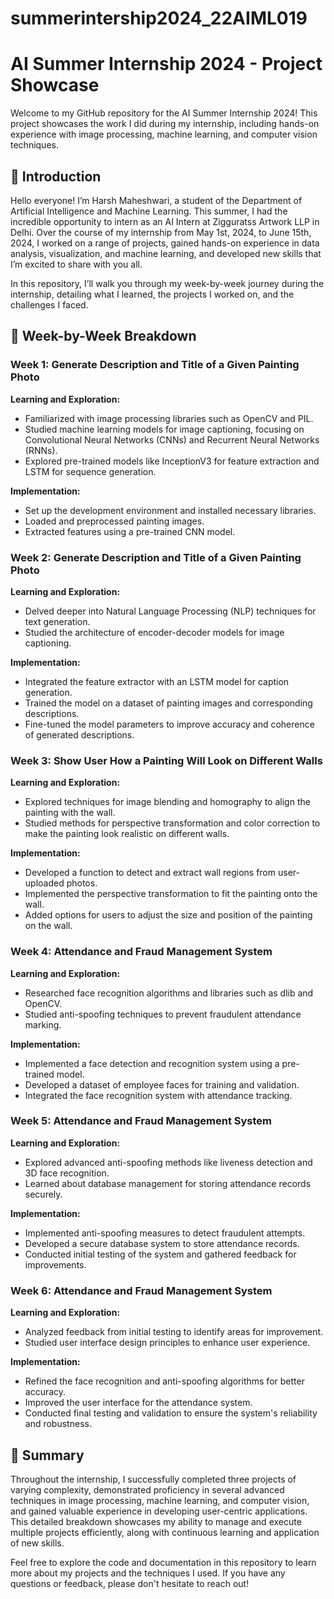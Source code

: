 # summerintership2024_22AIML019

# AI Summer Internship 2024 - Project Showcase

Welcome to my GitHub repository for the AI Summer Internship 2024! This project showcases the work I did during my internship, including hands-on experience with image processing, machine learning, and computer vision techniques.

## 🚀 Introduction

Hello everyone! I’m Harsh Maheshwari, a student of the Department of Artificial Intelligence and Machine Learning. This summer, I had the incredible opportunity to intern as an AI Intern at Zigguratss Artwork LLP in Delhi. Over the course of my internship from May 1st, 2024, to June 15th, 2024, I worked on a range of projects, gained hands-on experience in data analysis, visualization, and machine learning, and developed new skills that I’m excited to share with you all.

In this repository, I’ll walk you through my week-by-week journey during the internship, detailing what I learned, the projects I worked on, and the challenges I faced.

## 📅 Week-by-Week Breakdown

### Week 1: Generate Description and Title of a Given Painting Photo

**Learning and Exploration:**
- Familiarized with image processing libraries such as OpenCV and PIL.
- Studied machine learning models for image captioning, focusing on Convolutional Neural Networks (CNNs) and Recurrent Neural Networks (RNNs).
- Explored pre-trained models like InceptionV3 for feature extraction and LSTM for sequence generation.

**Implementation:**
- Set up the development environment and installed necessary libraries.
- Loaded and preprocessed painting images.
- Extracted features using a pre-trained CNN model.

### Week 2: Generate Description and Title of a Given Painting Photo

**Learning and Exploration:**
- Delved deeper into Natural Language Processing (NLP) techniques for text generation.
- Studied the architecture of encoder-decoder models for image captioning.

**Implementation:**
- Integrated the feature extractor with an LSTM model for caption generation.
- Trained the model on a dataset of painting images and corresponding descriptions.
- Fine-tuned the model parameters to improve accuracy and coherence of generated descriptions.

### Week 3: Show User How a Painting Will Look on Different Walls

**Learning and Exploration:**
- Explored techniques for image blending and homography to align the painting with the wall.
- Studied methods for perspective transformation and color correction to make the painting look realistic on different walls.

**Implementation:**
- Developed a function to detect and extract wall regions from user-uploaded photos.
- Implemented the perspective transformation to fit the painting onto the wall.
- Added options for users to adjust the size and position of the painting on the wall.

### Week 4: Attendance and Fraud Management System

**Learning and Exploration:**
- Researched face recognition algorithms and libraries such as dlib and OpenCV.
- Studied anti-spoofing techniques to prevent fraudulent attendance marking.

**Implementation:**
- Implemented a face detection and recognition system using a pre-trained model.
- Developed a dataset of employee faces for training and validation.
- Integrated the face recognition system with attendance tracking.

### Week 5: Attendance and Fraud Management System

**Learning and Exploration:**
- Explored advanced anti-spoofing methods like liveness detection and 3D face recognition.
- Learned about database management for storing attendance records securely.

**Implementation:**
- Implemented anti-spoofing measures to detect fraudulent attempts.
- Developed a secure database system to store attendance records.
- Conducted initial testing of the system and gathered feedback for improvements.

### Week 6: Attendance and Fraud Management System

**Learning and Exploration:**
- Analyzed feedback from initial testing to identify areas for improvement.
- Studied user interface design principles to enhance user experience.

**Implementation:**
- Refined the face recognition and anti-spoofing algorithms for better accuracy.
- Improved the user interface for the attendance system.
- Conducted final testing and validation to ensure the system's reliability and robustness.

## 🌟 Summary

Throughout the internship, I successfully completed three projects of varying complexity, demonstrated proficiency in several advanced techniques in image processing, machine learning, and computer vision, and gained valuable experience in developing user-centric applications. This detailed breakdown showcases my ability to manage and execute multiple projects efficiently, along with continuous learning and application of new skills.

Feel free to explore the code and documentation in this repository to learn more about my projects and the techniques I used. If you have any questions or feedback, please don't hesitate to reach out!
